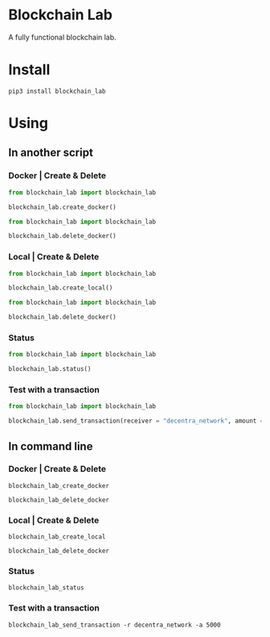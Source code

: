 # Blockchain Lab
A fully functional blockchain lab.

# Install
```
pip3 install blockchain_lab
```
# Using
## In another script
### Docker | Create & Delete
```python
from blockchain_lab import blockchain_lab

blockchain_lab.create_docker()
```
```python
from blockchain_lab import blockchain_lab

blockchain_lab.delete_docker()
```
### Local | Create & Delete
```python
from blockchain_lab import blockchain_lab

blockchain_lab.create_local()
```
```python
from blockchain_lab import blockchain_lab

blockchain_lab.delete_docker()
```
### Status
```python
from blockchain_lab import blockchain_lab

blockchain_lab.status()
```
### Test with a transaction
```python
from blockchain_lab import blockchain_lab

blockchain_lab.send_transaction(receiver = "decentra_network", amount = 5000)
```


## In command line

### Docker | Create & Delete
```console
blockchain_lab_create_docker
```
```console
blockchain_lab_delete_docker
```
### Local | Create & Delete
```console
blockchain_lab_create_local
```
```console
blockchain_lab_delete_docker
```
### Status
```console
blockchain_lab_status
```
### Test with a transaction
```console
blockchain_lab_send_transaction -r decentra_network -a 5000
```